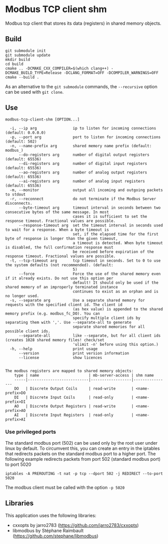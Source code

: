 # Modbus TCP client shm

Modbus tcp client that stores its data (registers) in shared memory objects.

## Build
```
git submodule init
git submodule update
mkdir build
cd build
cmake .. -DCMAKE_CXX_COMPILER=$(which clang++) -DCMAKE_BUILD_TYPE=Release -DCLANG_FORMAT=OFF -DCOMPILER_WARNINGS=OFF
cmake --build .
```

As an alternative to the ```git submodule``` commands, the ```--recursive``` option can be used with ```git clone```.

## Use
```
modbus-tcp-client-shm [OPTION...]

  -i, --ip arg                ip to listen for incoming connections (default: 0.0.0.0)
  -p, --port arg              port to listen for incoming connections (default: 502)
  -n, --name-prefix arg       shared memory name prefix (default: modbus_)
      --do-registers arg      number of digital output registers (default: 65536)
      --di-registers arg      number of digital input registers (default: 65536)
      --ao-registers arg      number of analog output registers (default: 65536)
      --ai-registers arg      number of analog input registers (default: 65536)
  -m, --monitor               output all incoming and outgoing packets to stdout
  -r, --reconnect             do not terminate if the Modbus Server disconnects.
      --byte-timeout arg      timeout interval in seconds between two consecutive bytes of the same message. In most 
                              cases it is sufficient to set the response timeout. Fractional values are possible.
      --response-timeout arg  set the timeout interval in seconds used to wait for a response. When a byte timeout is 
                              set, if the elapsed time for the first byte of response is longer than the given timeout, 
                              a timeout is detected. When byte timeout is disabled, the full confirmation response must 
                              be received before expiration of the response timeout. Fractional values are possible.
  -t, --tcp-timeout arg       tcp timeout in seconds. Set to 0 to use the system defaults (not recommended). (default: 
                              5)
      --force                 Force the use of the shared memory even if it already exists. Do not use this option per 
                              default! It should only be used if the shared memory of an improperly terminated instance 
                              continues to exist as an orphan and is no longer used.
  -s, --separate arg          Use a separate shared memory for requests with the specified client id. The client id 
                              (as hex value) is appended to the shared memory prefix (e.g. modbus_fc_DO). You can 
                              specify multiple client ids by separating them with ','. Use --separate-all to generate 
                              separate shared memories for all possible client ids.
      --separate-all          like --separate, but for all client ids (creates 1028 shared memory files! check/set 
                              'ulimit -n' before using this option.)
  -h, --help                  print usage
      --version               print version information
      --license               show licences


The modbus registers are mapped to shared memory objects:
    type | name                      | mb-server-access | shm name
    -----|---------------------------|------------------|----------------
    DO   | Discrete Output Coils     | read-write       | <name-prefix>DO
    DI   | Discrete Input Coils      | read-only        | <name-prefix>DI
    AO   | Discrete Output Registers | read-write       | <name-prefix>AO
    AI   | Discrete Input Registers  | read-only        | <name-prefix>AI
```

### Use privileged ports
The standard modbus port (502) can be used only by the root user under linux by default. 
To circumvent this, you can create an entry in the iptables that redirects packets on the standard modbus port to a higher port.
The following example redirects packets from port 502 (standard modbus port) to port 5020
```
iptables -A PREROUTING -t nat -p tcp --dport 502 -j REDIRECT --to-port 5020
```
The modbus client must be called with the option ```-p 5020``` 

## Libraries
This application uses the following libraries:
- cxxopts by jarro2783 (https://github.com/jarro2783/cxxopts)
- libmodbus by Stéphane Raimbault (https://github.com/stephane/libmodbus)
